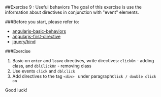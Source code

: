 ##Exercise 9 : Useful behaviors
The goal of this exercise is use the information about directives in conjunction with  "event" elements.

###Before you start, please refer to:
* [angularjs-basic-behaviors](https://egghead.io/lessons/angularjs-basic-behaviors)
* [angularjs-first-directive](https://egghead.io/lessons/angularjs-useful-behaviors)
* [jquery/bind](http://api.jquery.com/bind/)

###Exercise
1. Basic on ```enter``` and  ```leave``` directives,  write directives: ```clickOn``` - adding class, and ```dblClickOn``` -  removing class
2. Use events ```click``` and ```dblclick```
3. Add directives to the tag ```<div> ``` under paragraph```Click / double click on```

Good luck!
